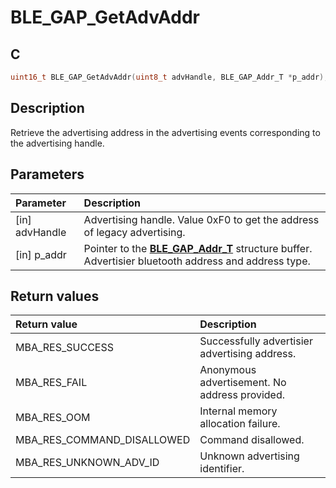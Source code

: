 # BLE_GAP_GetAdvAddr

## C

```c
uint16_t BLE_GAP_GetAdvAddr(uint8_t advHandle, BLE_GAP_Addr_T *p_addr);
```

## Description

Retrieve the advertising address in the advertising events corresponding to the advertising handle. 

## Parameters

|Parameter|Description|
|:---|:---|
|\[in\] advHandle|Advertising handle. Value 0xF0 to get the address of legacy advertising.|
|\[in\] p_addr|Pointer to the **[BLE_GAP_Addr_T](GUID-5B71FDB5-5345-4BCD-B102-6A5B5A06D284.md)** structure buffer. Advertisier bluetooth address and address type.|

## Return values

|Return value|Description|
|:---|:---|
MBA_RES_SUCCESS|Successfully advertisier advertising address.|
MBA_RES_FAIL|Anonymous advertisement. No address provided.|
MBA_RES_OOM|Internal memory allocation failure.|
MBA_RES_COMMAND_DISALLOWED|Command disallowed.|
MBA_RES_UNKNOWN_ADV_ID|Unknown advertising identifier.|
